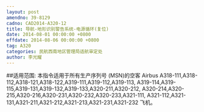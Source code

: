 ```yaml
---
layout: post
amendno: 39-8129
cadno: CAD2014-A320-12
title: 导航-地形识别警告系统-电源循环(复位)
date: 2014-08-01 00:00:00 +0800
effdate: 2014-08-06 00:00:00 +0800
tag: A320
categories: 民航西南地区管理局适航审定处
author: 李光耀
---
```


##适用范围:
本指令适用于所有生产序列号 (MSN)的空客 Airbus A318-111,A318-112,A318-121,A318-122,A319-111,A319-112,A319-113, A319-114,A319-115,A319-131,A319-132,A319-133,A320-211,A320-212, A320-214,A320-215,A320-216,A320-231,A320-232,A320-233,A321-111, A321-112,A321-131,A321-211,A321-212,A321-213,A321-231,A321-232
飞机。

